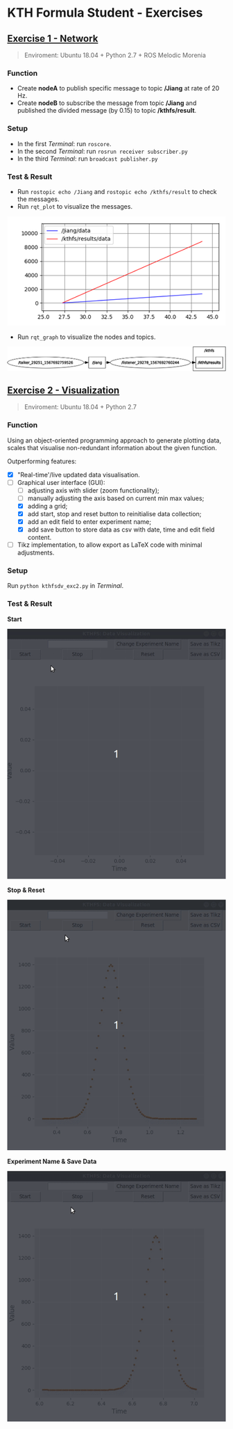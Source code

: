 # KTH Formula Student - Exercises
## [Exercise 1 - Network](/kthfsdv/src/exc1)
> Enviroment: Ubuntu 18.04 + Python 2.7 + ROS Melodic Morenia
### Function
- Create **nodeA** to publish specific message to topic **/Jiang** at rate of 20 Hz.
- Create **nodeB** to subscribe the message from topic **/Jiang** and published the divided message (by 0.15) to topic **/kthfs/result**.
### Setup
- In the first *Terminal*: run `roscore`.
- In the second *Terminal*: run `rosrun receiver subscriber.py`
- In the third *Terminal*: run `broadcast publisher.py`
### Test & Result
- Run `rostopic echo /Jiang` and `rostopic echo /kthfs/result` to check the messages.
- Run `rqt_plot` to visualize the messages.
<p align="center">
    <img src="/kthfsdv/src/rosplot.png" alt>
</p>

- Run `rqt_graph` to visualize the nodes and topics.
<p align="center">
    <img src="/kthfsdv/src/rosgraph.png" alt>
</p>

## [Exercise 2 - Visualization](/exc2)
> Enviroment: Ubuntu 18.04 + Python 2.7
### Function
Using an object-oriented programming approach to generate plotting data, scales that visualise non-redundant information about the given function.

Outperforming features:
- [x] "Real-time'/live updated data visualisation.
- [ ] Graphical user interface (GUI):
    - [ ] adjusting axis with slider (zoom functionality);
    - [ ] manually adjusting the axis based on current min max values;
    - [x] adding a grid;
    - [x] add start, stop and reset button to reinitialise data collection;
    - [x] add an edit field to enter experiment name;
    - [x] add save button to store data as csv with date, time and edit field content.
- [ ] Tikz implementation, to allow export as LaTeX code with minimal adjustments.
### Setup
Run `python kthfsdv_exc2.py` in *Terminal*.
### Test & Result
<b>Start</b>

![img](https://github.com/JasperRice/KTHFS-DV/blob/master/exc2/start.gif)

<b>Stop & Reset</b>

![img](https://github.com/JasperRice/KTHFS-DV/blob/master/exc2/stop_reset.gif)

<b>Experiment Name & Save Data</b>

![img](https://github.com/JasperRice/KTHFS-DV/blob/master/exc2/name_save.gif)

